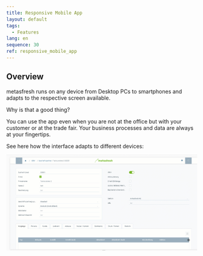 ```yaml
---
title: Responsive Mobile App
layout: default
tags:
  - Features
lang: en
sequence: 30
ref: responsive_mobile_app
---
```


## Overview

metasfresh runs on any device from Desktop PCs to smartphones and adapts to the respective screen available.

Why is that a good thing?

You can use the app even when you are not at the office but with your customer or at the trade fair. Your business processes and data are always at your fingertips.

See here how the interface adapts to different devices:

![](assets/Responsive.gif)
